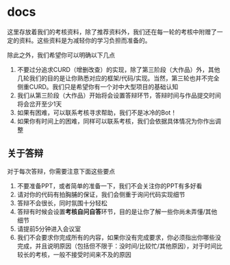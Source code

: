 # docs

这里存放着我们的考核资料，除了推荐资料外，我们还在每一轮的考核中附赠了一定的资料。这些资料是为减轻你的学习负担而准备的。

除此之外，我们希望你可以明确以下几点

1. 不要过分追求CURD（增删改查）的实现，除了第三阶段（大作品）外，其他几轮我们的目的是让你熟悉对应的框架/代码/实现。当然，第三轮也并不完全侧重CURD。我们只是希望你有一个对中大型项目的基础认知
2. 我们从第三阶段（大作品）开始将会设置答辩环节，答辩时间与作品提交时间将会岔开至少1天
3. 如果有困难，可以联系考核寻求帮助，我们不是冰冷的Bot！
4. 如果你有时间上的困难，同样可以联系考核，我们会依据具体情况为你作出调整


## 关于答辩

对于每次答辩，你需要注意下面这些要点

1. 不要准备PPT，或者简单的准备一下，我们不会关注你的PPT有多好看
2. 请对你的代码有拍胸脯的保证，我们会侧重于询问代码实现细节
3. 答辩不会很长，同时氛围十分轻松
4. 答辩有时候会设置**考核自问自答**环节，目的是让你了解一些你尚未弄懂/其他细节
5. 请提前5分钟进入会议室
6. 我们不会要求你完成所有的内容，如果你没有完成要求，你必须指出你哪些没完成，并且说明原因（包括但不限于：没时间/比较忙/其他原因），对于时间比较长的考核，一般不接受时间来不及的原因